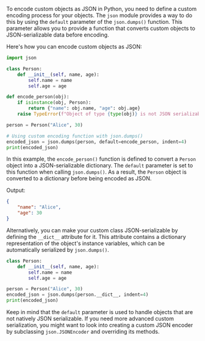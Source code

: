 To encode custom objects as JSON in Python, you need to define a custom encoding process for your objects. The `json` module provides a way to do this by using the `default` parameter of the `json.dumps()` function. This parameter allows you to provide a function that converts custom objects to JSON-serializable data before encoding.

Here's how you can encode custom objects as JSON:

```python
import json

class Person:
    def __init__(self, name, age):
        self.name = name
        self.age = age

def encode_person(obj):
    if isinstance(obj, Person):
        return {"name": obj.name, "age": obj.age}
    raise TypeError(f"Object of type {type(obj)} is not JSON serializable")

person = Person("Alice", 30)

# Using custom encoding function with json.dumps()
encoded_json = json.dumps(person, default=encode_person, indent=4)
print(encoded_json)
```

In this example, the `encode_person()` function is defined to convert a `Person` object into a JSON-serializable dictionary. The `default` parameter is set to this function when calling `json.dumps()`. As a result, the `Person` object is converted to a dictionary before being encoded as JSON.

Output:
```json
{
    "name": "Alice",
    "age": 30
}
```

Alternatively, you can make your custom class JSON-serializable by defining the `__dict__` attribute for it. This attribute contains a dictionary representation of the object's instance variables, which can be automatically serialized by `json.dumps()`.

```python
class Person:
    def __init__(self, name, age):
        self.name = name
        self.age = age

person = Person("Alice", 30)
encoded_json = json.dumps(person.__dict__, indent=4)
print(encoded_json)
```

Keep in mind that the `default` parameter is used to handle objects that are not natively JSON serializable. If you need more advanced custom serialization, you might want to look into creating a custom JSON encoder by subclassing `json.JSONEncoder` and overriding its methods.
